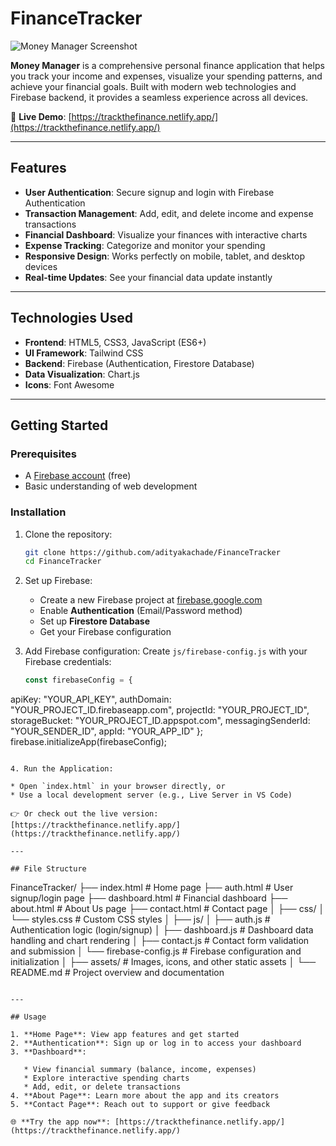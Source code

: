 # FinanceTracker

![Money Manager Screenshot](https://via.placeholder.com/800x400?text=Money+Manager+Screenshot)

**Money Manager** is a comprehensive personal finance application that helps you track your income and expenses, visualize your spending patterns, and achieve your financial goals. Built with modern web technologies and Firebase backend, it provides a seamless experience across all devices.

🔗 **Live Demo**: [https://trackthefinance.netlify.app/](https://trackthefinance.netlify.app/)

---

## Features

* **User Authentication**: Secure signup and login with Firebase Authentication
* **Transaction Management**: Add, edit, and delete income and expense transactions
* **Financial Dashboard**: Visualize your finances with interactive charts
* **Expense Tracking**: Categorize and monitor your spending
* **Responsive Design**: Works perfectly on mobile, tablet, and desktop devices
* **Real-time Updates**: See your financial data update instantly

---

## Technologies Used

* **Frontend**: HTML5, CSS3, JavaScript (ES6+)
* **UI Framework**: Tailwind CSS
* **Backend**: Firebase (Authentication, Firestore Database)
* **Data Visualization**: Chart.js
* **Icons**: Font Awesome

---

## Getting Started

### Prerequisites

* A [Firebase account](https://firebase.google.com/) (free)
* Basic understanding of web development

### Installation

1. Clone the repository:

   ```bash
   git clone https://github.com/adityakachade/FinanceTracker
   cd FinanceTracker
   ```

2. Set up Firebase:

   * Create a new Firebase project at [firebase.google.com](https://firebase.google.com/)
   * Enable **Authentication** (Email/Password method)
   * Set up **Firestore Database**
   * Get your Firebase configuration

3. Add Firebase configuration:
   Create `js/firebase-config.js` with your Firebase credentials:

   ```javascript
   const firebaseConfig = {
  apiKey: "YOUR_API_KEY",
  authDomain: "YOUR_PROJECT_ID.firebaseapp.com",
  projectId: "YOUR_PROJECT_ID",
  storageBucket: "YOUR_PROJECT_ID.appspot.com",
  messagingSenderId: "YOUR_SENDER_ID",
  appId: "YOUR_APP_ID"
  };
  firebase.initializeApp(firebaseConfig);
   ```

4. Run the Application:

   * Open `index.html` in your browser directly, or
   * Use a local development server (e.g., Live Server in VS Code)

👉 Or check out the live version: [https://trackthefinance.netlify.app/](https://trackthefinance.netlify.app/)

---

## File Structure

```
FinanceTracker/
├── index.html              # Home page
├── auth.html               # User signup/login page
├── dashboard.html          # Financial dashboard
├── about.html              # About Us page
├── contact.html            # Contact page
│
├── css/
│   └── styles.css          # Custom CSS styles
│
├── js/
│   ├── auth.js             # Authentication logic (login/signup)
│   ├── dashboard.js        # Dashboard data handling and chart rendering
│   ├── contact.js          # Contact form validation and submission
│   └── firebase-config.js  # Firebase configuration and initialization
│
├── assets/                 # Images, icons, and other static assets
│
└── README.md               # Project overview and documentation

```

---

## Usage

1. **Home Page**: View app features and get started
2. **Authentication**: Sign up or log in to access your dashboard
3. **Dashboard**:

   * View financial summary (balance, income, expenses)
   * Explore interactive spending charts
   * Add, edit, or delete transactions
4. **About Page**: Learn more about the app and its creators
5. **Contact Page**: Reach out to support or give feedback

🌐 **Try the app now**: [https://trackthefinance.netlify.app/](https://trackthefinance.netlify.app/)

